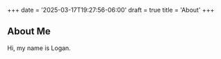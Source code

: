 +++
date = '2025-03-17T19:27:56-06:00'
draft = true
title = 'About'
+++

## About Me

Hi, my name is Logan.
